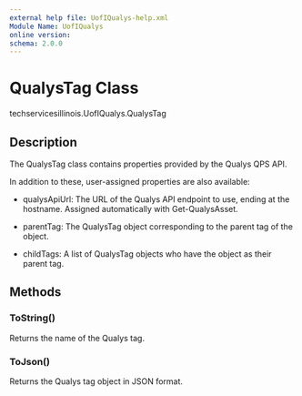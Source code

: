 ```yaml
---
external help file: UofIQualys-help.xml
Module Name: UofIQualys
online version:
schema: 2.0.0
---
```


# QualysTag Class

techservicesillinois.UofIQualys.QualysTag

## Description

The QualysTag class contains properties provided by the Qualys QPS API.

In addition to these, user-assigned properties are also available:

- qualysApiUrl: The URL of the Qualys API endpoint to use, ending at the hostname. Assigned automatically with Get-QualysAsset.

- parentTag: The QualysTag object corresponding to the parent tag of the object.

- childTags: A list of QualysTag objects who have the object as their parent tag.

## Methods

### ToString()

Returns the name of the Qualys tag.

### ToJson()

Returns the Qualys tag object in JSON format.
